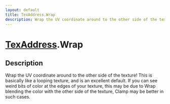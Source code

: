 ```yaml
---
layout: default
title: TexAddress.Wrap
description: Wrap the UV coordinate around to the other side of the texture! This is basically like a looping texture, and is an excellent default. If you can see weird bits of color at the edges of your texture, this may be due to Wrap blending the color with the other side of the texture, Clamp may be better in such cases.
---
```

# [TexAddress]({{site.url}}/Pages/Reference/TexAddress.html).Wrap

## Description
Wrap the UV coordinate around to the other side of the texture! This
is basically like a looping texture, and is an excellent default. If you can
see weird bits of color at the edges of your texture, this may be due to Wrap
blending the color with the other side of the texture, Clamp may be better in
such cases.

